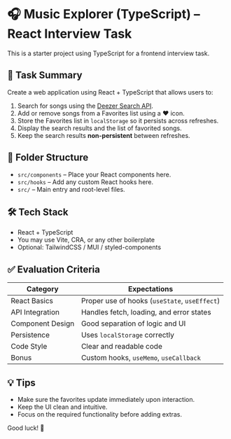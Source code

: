 # 🎧 Music Explorer (TypeScript) – React Interview Task

This is a starter project using TypeScript for a frontend interview task.

## 🎯 Task Summary

Create a web application using React + TypeScript that allows users to:

1. Search for songs using the [Deezer Search API](https://api.deezer.com/search?q=eminem).
2. Add or remove songs from a Favorites list using a ❤️ icon.
3. Store the Favorites list in `localStorage` so it persists across refreshes.
4. Display the search results and the list of favorited songs.
5. Keep the search results **non-persistent** between refreshes.

## 🧱 Folder Structure

- `src/components` – Place your React components here.
- `src/hooks` – Add any custom React hooks here.
- `src/` – Main entry and root-level files.

## 🛠 Tech Stack

- React + TypeScript
- You may use Vite, CRA, or any other boilerplate
- Optional: TailwindCSS / MUI / styled-components

## ✅ Evaluation Criteria

| Category         | Expectations                                   |
|------------------|------------------------------------------------|
| React Basics     | Proper use of hooks (`useState`, `useEffect`) |
| API Integration  | Handles fetch, loading, and error states       |
| Component Design | Good separation of logic and UI                |
| Persistence      | Uses `localStorage` correctly                  |
| Code Style       | Clear and readable code                        |
| Bonus            | Custom hooks, `useMemo`, `useCallback`         |

## 💡 Tips

- Make sure the favorites update immediately upon interaction.
- Keep the UI clean and intuitive.
- Focus on the required functionality before adding extras.

Good luck! 🎵